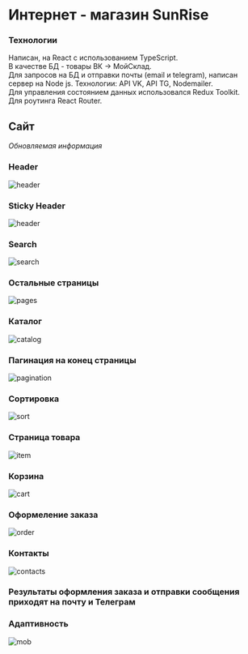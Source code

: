 <h1>Интернет - магазин SunRise</h1>

<h3><b>Технологии</b></h3>
Написан, на React с использованием TypeScript.<br>
В качестве БД - товары ВК -> МойСклад.<br>
Для запросов на БД и отправки почты (email и telegram), написан сервер на Node js. Технологии: API VK, API TG, Nodemailer.<br>
Для управления состоянием данных использовался Redux Toolkit.<br>
Для роутинга React Router.

<h2><b>Сайт</b></h2>
<i>Обновляемая информация</i>

<h3><b>Header</b></h3>
<img src='./imgForReadme/header.gif' alt='header'>

<h3><b>Sticky Header</b></h3>
<img src='./imgForReadme/stickyHeader.gif' alt='header'>

<h3><b>Search</b></h3>
<img src='./imgForReadme/search.gif' alt='search'>

<h3><b>Остальные страницы</b></h3>
<img src='./imgForReadme/otherPages.gif' alt='pages'>

<h3><b>Каталог</b></h3>
<img src='./imgForReadme/catalog.gif' alt='catalog'>

<h3><b>Пагинация на конец страницы</b></h3>
<img src='./imgForReadme/pagination.gif' alt='pagination'>

<h3><b>Сортировка</b></h3>
<img src='./imgForReadme/sort.gif' alt='sort'>

<h3><b>Страница товара</b></h3>
<img src='./imgForReadme/itemPage.gif' alt='item'>

<h3><b>Корзина</b></h3>
<img src='./imgForReadme/cart.gif' alt='cart'>

<h3><b>Оформеление заказа</b></h3>
<img src='./imgForReadme/order.gif' alt='order'>

<h3><b>Контакты</b></h3>
<img src='./imgForReadme/contacts.gif' alt='contacts'>

<h3><b>Результаты оформления заказа и отправки сообщения приходят на почту и Телеграм</b></h3>

<h3><b>Адаптивность</b></h3>
<img src='./imgForReadme/mob.gif' alt='mob'>
